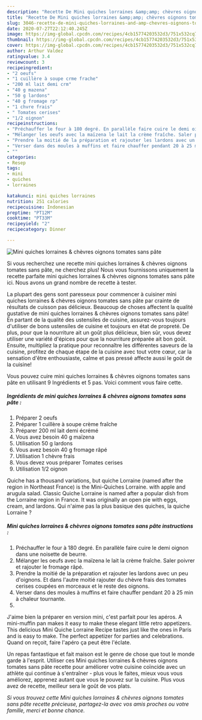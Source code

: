 ```yaml
---
description: "Recette De Mini quiches lorraines &amp;amp; chèvres oignons tomates sans pâte"
title: "Recette De Mini quiches lorraines &amp;amp; chèvres oignons tomates sans pâte"
slug: 3046-recette-de-mini-quiches-lorraines-and-amp-chevres-oignons-tomates-sans-pate
date: 2020-07-27T22:12:40.245Z
image: https://img-global.cpcdn.com/recipes/4cb15774203532d3/751x532cq70/mini-quiches-lorraines-chevres-oignons-tomates-sans-pate-photo-principale-de-la-recette.jpg
thumbnail: https://img-global.cpcdn.com/recipes/4cb15774203532d3/751x532cq70/mini-quiches-lorraines-chevres-oignons-tomates-sans-pate-photo-principale-de-la-recette.jpg
cover: https://img-global.cpcdn.com/recipes/4cb15774203532d3/751x532cq70/mini-quiches-lorraines-chevres-oignons-tomates-sans-pate-photo-principale-de-la-recette.jpg
author: Arthur Valdez
ratingvalue: 3.4
reviewcount: 3
recipeingredient:
- "2 oeufs"
- "1 cuillère à soupe crme frache"
- "200 ml lait demi crm"
- "40 g mazena"
- "50 g lardons"
- "40 g fromage rp"
- "1 chvre frais"
- " Tomates cerises"
- "1/2 oignon"
recipeinstructions:
- "Préchauffer le four à 180 degré. En parallèle faire cuire le demi oignon dans une noisette de beurre."
- "Mélanger les oeufs avec la maïzena le lait la crème fraîche. Saler poivrer et rajouter le fromage râpé."
- "Prendre la moitié de la préparation et rajouter les lardons avec un peu d&#39;oignons. Et dans l&#39;autre moitié rajouter du chèvre frais des tomates cerises coupées en morceaux et le reste des oignons."
- "Verser dans des moules à muffins et faire chauffer pendant 20 à 25 min à chaleur tournante."
- ""
categories:
- Resep
tags:
- mini
- quiches
- lorraines

katakunci: mini quiches lorraines 
nutrition: 251 calories
recipecuisine: Indonesian
preptime: "PT12M"
cooktime: "PT33M"
recipeyield: "2"
recipecategory: Dinner

---
```



![Mini quiches lorraines &amp; chèvres oignons tomates sans pâte](https://img-global.cpcdn.com/recipes/4cb15774203532d3/751x532cq70/mini-quiches-lorraines-chevres-oignons-tomates-sans-pate-photo-principale-de-la-recette.jpg)

Si vous recherchez une recette mini quiches lorraines &amp; chèvres oignons tomates sans pâte, ne cherchez plus! Nous vous fournissons uniquement la recette parfaite mini quiches lorraines &amp; chèvres oignons tomates sans pâte ici. Nous avons un grand nombre de recette à tester.

La plupart des gens sont paresseux pour commencer à cuisiner mini quiches lorraines &amp; chèvres oignons tomates sans pâte par crainte de résultats de cuisson pas délicieux. Beaucoup de choses affectent la qualité gustative de mini quiches lorraines &amp; chèvres oignons tomates sans pâte! En partant de la qualité des ustensiles de cuisine, assurez-vous toujours d'utiliser de bons ustensiles de cuisine et toujours en état de propreté. De plus, pour que la nourriture ait un goût plus délicieux, bien sûr, vous devez utiliser une variété d'épices pour que la nourriture préparée ait bon goût. Ensuite, multipliez la pratique pour reconnaître les différentes saveurs de la cuisine, profitez de chaque étape de la cuisine avec tout votre cœur, car la sensation d'être enthousiaste, calme et pas pressé affecte aussi le goût de la cuisine!

<!--inarticleads1-->

Vous pouvez cuire mini quiches lorraines &amp; chèvres oignons tomates sans pâte en utilisant 9 Ingrédients et 5 pas. Voici comment vous faire cette.

##### Ingrédients de mini quiches lorraines &amp; chèvres oignons tomates sans pâte :

1. Préparer 2 oeufs
1. Préparer 1 cuillère à soupe crème fraîche
1. Préparer 200 ml lait demi écrémé
1. Vous avez besoin 40 g maïzena
1. Utilisation 50 g lardons
1. Vous avez besoin 40 g fromage râpé
1. Utilisation 1 chèvre frais
1. Vous devez vous préparer  Tomates cerises
1. Utilisation 1/2 oignon


Quiche has a thousand variations, but quiche Lorraine (named after the region in Northeast France) is the Mini-Quiches Lorraine. with apple and arugula salad. Classic Quiche Lorraine is named after a popular dish from the Lorraine region in France. It was originally an open pie with eggs, cream, and lardons. Qui n&#39;aime pas la plus basique des quiches, la quiche Lorraine ? 

<!--inarticleads2-->

##### Mini quiches lorraines &amp; chèvres oignons tomates sans pâte instructions :

1. Préchauffer le four à 180 degré. En parallèle faire cuire le demi oignon dans une noisette de beurre.
1. Mélanger les oeufs avec la maïzena le lait la crème fraîche. Saler poivrer et rajouter le fromage râpé.
1. Prendre la moitié de la préparation et rajouter les lardons avec un peu d&#39;oignons. Et dans l&#39;autre moitié rajouter du chèvre frais des tomates cerises coupées en morceaux et le reste des oignons.
1. Verser dans des moules à muffins et faire chauffer pendant 20 à 25 min à chaleur tournante.
1. 


J&#39;aime bien la préparer en version mini, c&#39;est parfait pour les apéros. A mini-muffin pan makes it easy to make these elegant little retro appetizers. This delicious Mini Quiche Lorraine Recipe tastes just like the ones in Paris and is easy to make. The perfect appetizer for parties and celebrations. Quand on reçoit, faire l&#39;apéro ça peut être l&#39;éclate. 

<!--inarticleads1-->

<p>
Un repas fantastique et fait maison est le genre de chose que tout le monde garde à l'esprit. Utiliser ces Mini quiches lorraines &amp; chèvres oignons tomates sans pâte recette pour améliorer votre cuisine coïncide avec un athlète qui continue à s'entraîner - plus vous le faites, mieux vous vous améliorez, apprenez autant que vous le pouvez sur la cuisine. Plus vous avez de recette, meilleur sera le goût de vos plats.
</p>

<p>
<i>Si vous trouvez cette Mini quiches lorraines &amp; chèvres oignons tomates sans pâte recette précieuse, partagez-la avec vos amis proches ou votre famille, merci et bonne chance.</i>
</p>
